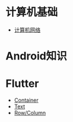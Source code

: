 # 计算机基础

- [计算机网络](./计算机基础/计算机网络.md)

# Android知识

# Flutter

- [Container](./flutter/Container基本用法.md)
- [Text](./flutter/Text基本用法.md)
- [Row/Column](./flutter/Row和Column基本用法.md)
